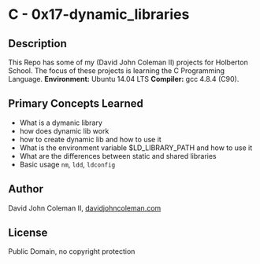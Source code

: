 # C - 0x17-dynamic_libraries

## Description

This Repo has some of my (David John Coleman II) projects for Holberton School.
The focus of these projects is learning the C Programming Language.
__Environment:__ Ubuntu 14.04 LTS  __Compiler:__ gcc 4.8.4 (C90).

## Primary Concepts Learned

* What is a dymanic library
* how does dynamic lib work
* how to create dynamic lib and how to use it
* What is the environment variable $LD_LIBRARY_PATH and how to use it
* What are the differences between static and shared libraries
* Basic usage `nm`, `ldd`, `ldconfig`

## Author

David John Coleman II, [davidjohncoleman.com](http://www.davidjohncoleman.com/)

## License

Public Domain, no copyright protection
